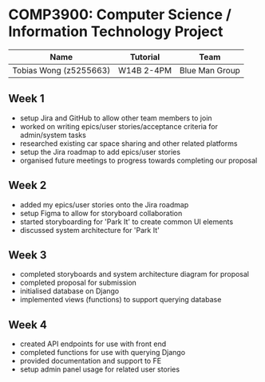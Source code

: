 # COMP3900: Computer Science / Information Technology Project
| Name                   | Tutorial   | Team           |
|------------------------|------------|----------------|
| Tobias Wong (z5255663) | W14B 2-4PM | Blue Man Group |

## Week 1
* setup Jira and GitHub to allow other team members to join
* worked on writing epics/user stories/acceptance criteria for admin/system tasks
* researched existing car space sharing and other related platforms
* setup the Jira roadmap to add epics/user stories
* organised future meetings to progress towards completing our proposal

## Week 2
* added my epics/user stories onto the Jira roadmap
* setup Figma to allow for storyboard collaboration
* started storyboarding for 'Park It' to create common UI elements
* discussed system architecture for 'Park It'

## Week 3
* completed storyboards and system architecture diagram for proposal
* completed proposal for submission
* initialised database on Django
* implemented views (functions) to support querying database

## Week 4
* created API endpoints for use with front end
* completed functions for use with querying Django
* provided documentation and support to FE 
* setup admin panel usage for related user stories
